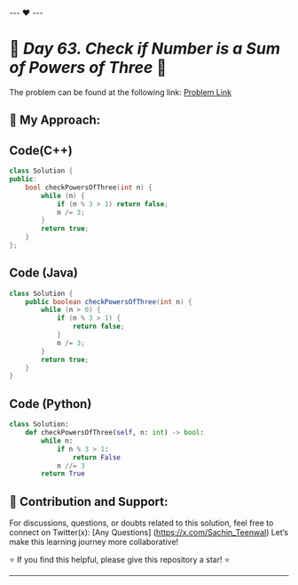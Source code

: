 --- ❤️ ---

# 🚀 _Day 63. Check if Number is a Sum of Powers of Three_ 🧠


The problem can be found at the following link: [Problem Link](https://leetcode.com/problems/check-if-number-is-a-sum-of-powers-of-three/submissions/1562637205/?envType=daily-question&envId=2025-03-04)

## 🎯 **My Approach:**


## Code(C++)
```cpp
class Solution {
public:
    bool checkPowersOfThree(int n) {
        while (n) {
            if (n % 3 > 1) return false;
            n /= 3;
        }
        return true;
    }
};
```

## Code (Java)

```java
class Solution {
    public boolean checkPowersOfThree(int n) {
        while (n > 0) {
            if (n % 3 > 1) {
                return false;
            }
            n /= 3;
        }
        return true;
    }
}
```

## Code (Python)

```python
class Solution:
    def checkPowersOfThree(self, n: int) -> bool:
        while n:
            if n % 3 > 1:
                return False
            n //= 3
        return True
```



## 🎯 **Contribution and Support:**

For discussions, questions, or doubts related to this solution, feel free to connect on Twitter(x): [Any Questions] (https://x.com/Sachin_Teenwal) Let’s make this learning journey more collaborative!

⭐ If you find this helpful, please give this repository a star! ⭐

---
